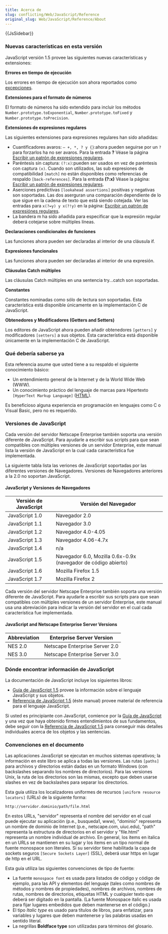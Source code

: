 ```yaml
---
title: Acerca de
slug: conflicting/Web/JavaScript/Reference
original_slug: Web/JavaScript/Reference/About
---
```


{{JsSidebar}}

### Nuevas características en esta versión

JavaScript versión 1.5 provee las siguientes nuevas características y extensiones:

**Errores en tiempo de ejecución**

Los errores en tiempo de ejecución son ahora reportados como [excepciones](/es/Guía_JavaScript_1.5/Sentencias_de_manejo_de_excepciones).

**Extensiones para el formato de números**

El formato de números ha sido extendido para incluir los métodos `Number.prototype.toExponential`, `Number.prototype.toFixed` y `Number.prototype.toPrecision`.

**Extensiones de expresiones regulares**

Las siguientes extensiones para expresiones regulares han sido añadidas:

- Cuantificadores avaros: `— +, *, ? y {}`:ahora pueden seguirse por un `?` para forzarlos ha no ser avaros. Para la entrada **?** Véase la página [Escribir un patrón de expresiones regulares](/es/Guía_JavaScript_1.5/Escribir_un_patrón_de_expresión_regular#Uso_de_caracteres_especiales).
- Paréntesis sin captura: `(?:x)`:pueden ser usados en vez de paréntesis con captura `(x)`. Cuando son utilizados, las sub expresiones de compatibilidad `[match]` no están disponibles como referencias de respaldo `[back-references]`. Para la entrada **(?:x)** Véase la página: [Escribir un patrón de expresiones regulares](/es/Guía_JavaScript_1.5/Escribir_un_patrón_de_expresión_regular#Uso_de_caracteres_especiales).
- Aserciones predictivas `[lookahead assertions]` positivas y negativas son soportadas. Las dos aserguran una comparación dependiente de lo que sigue en la cadena de texto que está siendo cotejada. Ver las entradas para `x(?=y) y x(?!y)` en la página: [Escribir un patrón de expresiónes regulares](/es/Guía_JavaScript_1.5/Escribir_un_patrón_de_expresión_regular#Uso_de_caracteres_especiales).
- La bandera m ha sido añadida para especificar que la expresión regular deberá cotejarse sobre múltiples líneas.

**Declaraciones condicionales de funciones**

Las funciones ahora pueden ser declaradas al interior de una cláusula if.

**Expresiones funcionales**

Las funciones ahora pueden ser declaradas al interior de una expresión.

**Cláusulas Catch múltiples**

Las cláusulas Catch múltiples en una sentencia try...catch son soportadas.

**Constantes**

Constantes nominadas como sólo de lectura son soportadas. Esta característica está disponible únicamente en la implementación C de JavaScript.

**Obtenedores y Modificadores (Getters and Setters)**

Los editores de JavaScript ahora pueden añadir obtenedores `[getters]` y modificadores `[setters]` a sus objetos. Esta característica está disponible únicamente en la implementación C de JavaScript.

### Qué debería saberse ya

Esta referencia asume que usted tiene a su respaldo el siguiente conocimiento básico:

- Un entendimiento general de la Internet y de la World Wide Web (WWW).
- Un conocimiento práctico del lenguaje de marcas para Hipertexto `[HyperText Markup Language]` ([HTML](/es/HTML)).

Es beneficioso alguna experiencia en programación en lenguajes como C o Visual Basic, pero no es requerido.

### Versiones de JavaScript

Cada versión del servidor Netscape Enterprise también soporta una versión diferente de JavaScript. Para ayudarle a escribir sus scripts para que sean compatibles con múltiples versiones de un servidor Enterprise, este manual lista la versión de JavaScript en la cual cada característica fue implementada.

La siguiente tabla lista las veriones de JavaScript soportadas por las diferentes versiones de Navegadores. Versiones de Navegadores anteriores a la 2.0 no soportan JavaScript.

#### JavaScript y Versiones de Navegadores

| Versión de JavaScript | Versión del Navegador                                        |
| --------------------- | ------------------------------------------------------------ |
| JavaScript 1.0        | Navegador 2.0                                                |
| JavaScript 1.1        | Navegador 3.0                                                |
| JavaScript 1.2        | Navegador 4.0-4.05                                           |
| JavaScript 1.3        | Navegador 4.06-4.7x                                          |
| JavaScript 1.4        | n/a                                                          |
| JavaScript 1.5        | Navegador 6.0, Mozilla 0.6x-0.9x (navegador de código abierto) |
| JavaScript 1.6        | Mozilla Firefox 1.5                                          |
| JavaScript 1.7        | Mozilla Firefox 2                                            |

Cada versión del servidor Netscape Enterprise también soporta una versión diferente de JavaScript. Para ayudarle a escribir sus scripts para que sean compatibles con múltiples versiones de un servidor Enterprise, este manual usa una abreviación para indicar la versión del servidor en el cual cada característica fue implementada.

#### JavaScript and Netscape Enterprise Server Versions

| Abbreviation | Enterprise Server Version      |
| ------------ | ------------------------------ |
| NES 2.0      | Netscape Enterprise Server 2.0 |
| NES 3.0      | Netscape Enterprise Server 3.0 |

### Dónde encontrar información de JavaScript

La documentación de JavaScript incluye los siguientes libros:

- [Guía de JavaScript 1.5](/es/Guía_JavaScript_1.5) provee la información sobre el lenguaje JavaScript y sus objetos.
- [Referencia de JavaScript 1.5](/es/Referencia_de_JavaScript_1.5) (éste manual) provee material de referencia para el lenguaje JavaScript.

Si usted es principiante con JavaScript, comience por la [Guía de JavaScript](/es/Guía_JavaScript_1.5) y una vez que haya obtenido firmes entendimientos de sus fundamentos, debe seguir con la [Referencia de JavaScript 1.5](/es/Referencia_de_JavaScript_1.5) para conseguir más detalles individuales acerca de los objetos y las sentencias.

### Convenciones en el documento

Las aplicaciones JavaScript se ejecutan en muchos sistemas operativos; la información en este libro se aplica a todas las versiones. Las rutas `[paths]` para archivos y directorios están dadas en un formato Windows (con backslashes separando los nombres de directorios). Para las versiones Unix, la ruta de los directorios son las mismas, excepto que deben usarse slashes en vez de backslashes para separar los directorios.

Esta guía utiliza los localizadores uniformes de recursos `[uniform resource locators]` (URLs) de la siguiente forma:

`http://servidor.dominio/path/file.html`

En estos URLs, "servidor" representa el nombre del servidor en el cual puede ejecutar su aplicación (p.e., busqueda1, www), "dominio" representa un nombre de dominio de Internet (p.e., netscape.com, uiuc.edu), "path" representa la estructura de directorios en el servidor y "file.html" representa un nombre individual de archivo. En general, los items en italica en un URLs se mantienen en su lugar y los items en un tipo normal de fuente monospace son literales. Si su servidor tiene habilitada la capa de sockets seguros `[Secure Sockets Layer]` (SSL), deberá usar https en lugar de http en el URL.

Esta guía utiliza las siguientes convenciones de tipo de fuente:

- La fuente `monospace font` es usada para listados de código y código de ejemplo, para las API y elementos del lenguaje (tales como nombres de métodos y nombres de propiedades), nombres de archivos, nombres de rutas, nombres de directorios, etiquetas HTML y cualquier texto que deberá ser digitado en la pantalla. (La fuente Monospace italic es usada para fijar lugares embedidos que deben mantenerse en el código.)
- El tipo _Italic type_ es usado para títulos de libros, para enfatizar, para variables y lugares que deben mantenerse y las palabras usadas en sentido literal.
- La negrillas **Boldface type** son utilizadas para términos del glosario.
